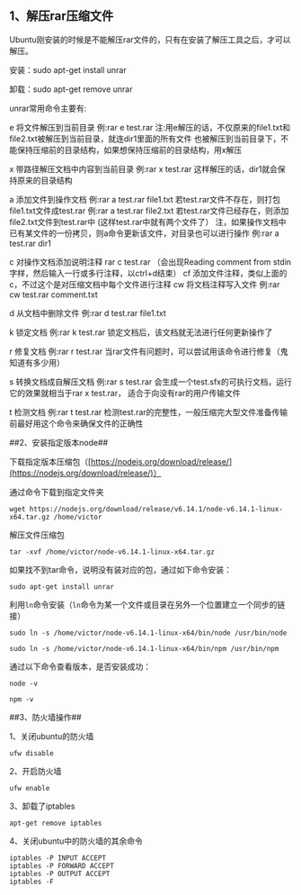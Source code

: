 ## 1、解压rar压缩文件 ##

Ubuntu刚安装的时候是不能解压rar文件的，只有在安装了解压工具之后，才可以解压。

安装：sudo apt-get install unrar

卸载：sudo apt-get remove unrar

unrar常用命令主要有:

e 将文件解压到当前目录
  例:rar e test.rar
    注:用e解压的话，不仅原来的file1.txt和file2.txt被解压到当前目录，就连dir1里面的所有文件
    也被解压到当前目录下，不能保持压缩前的目录结构，如果想保持压缩前的目录结构，用x解压

x 带路径解压文档中内容到当前目录
  例:rar x test.rar
    这样解压的话，dir1就会保持原来的目录结构

a 添加文件到操作文档
例:rar a test.rar file1.txt 若test.rar文件不存在，则打包file1.txt文件成test.rar
    例:rar a test.rar file2.txt 若test.rar文件已经存在，则添加file2.txt文件到test.rar中
    (这样test.rar中就有两个文件了）
    注，如果操作文档中已有某文件的一份拷贝，则a命令更新该文件，对目录也可以进行操作
  例:rar a test.rar dir1

c 对操作文档添加说明注释
  rar c test.rar
    （会出现Reading comment from stdin字样，然后输入一行或多行注释，以ctrl+d结束）
    cf 添加文件注释，类似上面的c，不过这个是对压缩文档中每个文件进行注释
    cw 将文档注释写入文件
    例:rar cw test.rar comment.txt

d 从文档中删除文件
    例:rar d test.rar file1.txt

k 锁定文档
  例:rar k test.rar 锁定文档后，该文档就无法进行任何更新操作了

r 修复文档
  例:rar r test.rar
    当rar文件有问题时，可以尝试用该命令进行修复（鬼知道有多少用）

s 转换文档成自解压文档
  例:rar s test.rar
    会生成一个test.sfx的可执行文档，运行它的效果就相当于rar x test.rar，
    适合于向没有rar的用户传输文件

t 检测文档
  例:rar t test.rar
    检测test.rar的完整性，一般压缩完大型文件准备传输前最好用这个命令来确保文件的正确性

##2、安装指定版本node##

下载指定版本压缩包（[https://nodejs.org/download/release/](https://nodejs.org/download/release/)）

通过命令下载到指定文件夹

    wget https://nodejs.org/download/release/v6.14.1/node-v6.14.1-linux-x64.tar.gz /home/victor

解压文件压缩包

	tar -xvf /home/victor/node-v6.14.1-linux-x64.tar.gz

如果找不到tar命令，说明没有装对应的包，通过如下命令安装：

	sudo apt-get install unrar

利用`ln`命令安装（`ln`命令为某一个文件或目录在另外一个位置建立一个同步的链接）

	sudo ln -s /home/victor/node-v6.14.1-linux-x64/bin/node /usr/bin/node

	sudo ln -s /home/victor/node-v6.14.1-linux-x64/bin/npm /usr/bin/npm

通过以下命令查看版本，是否安装成功：

	node -v
	
	npm -v

##3、防火墙操作##

1、关闭ubuntu的防火墙

	ufw disable

2、开启防火墙

	ufw enable

3、卸载了iptables

	apt-get remove iptables

4、关闭ubuntu中的防火墙的其余命令

    iptables -P INPUT ACCEPT
    iptables -P FORWARD ACCEPT
    iptables -P OUTPUT ACCEPT
    iptables -F